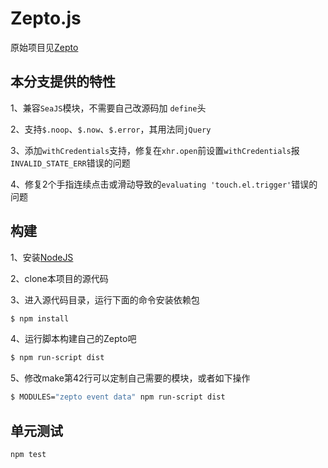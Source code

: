 # Zepto.js

原始项目见[Zepto](https://github.com/madrobby/zepto)

## 本分支提供的特性

1、兼容`SeaJS`模块，不需要自己改源码加 `define`头

2、支持`$.noop`、`$.now`、`$.error`，其用法同`jQuery`

3、添加`withCredentials`支持，修复在`xhr.open`前设置`withCredentials`报`INVALID_STATE_ERR`错误的问题

4、修复2个手指连续点击或滑动导致的`evaluating 'touch.el.trigger'`错误的问题

## 构建

1、安装[NodeJS](http://nodejs.org/)

2、clone本项目的源代码

3、进入源代码目录，运行下面的命令安装依赖包

~~~ sh
$ npm install
~~~

4、运行脚本构建自己的Zepto吧

~~~ sh
$ npm run-script dist
~~~

5、修改make第42行可以定制自己需要的模块，或者如下操作

~~~ sh
$ MODULES="zepto event data" npm run-script dist
~~~

## 单元测试

~~~ sh
npm test
~~~
